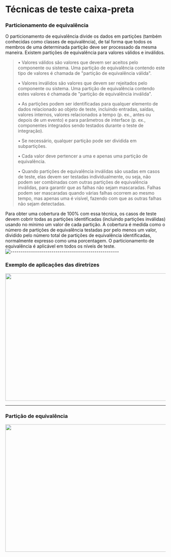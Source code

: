 # Técnicas de teste caixa-preta


### Particionamento de equivalência

O particionamento de equivalência divide os dados em partições (também conhecidas como classes de equivalência), de tal forma que todos os membros de uma determinada partição deve ser processado da mesma maneira. Existem partições de
equivalência para valores válidos e inválidos.

> • Valores válidos são valores que devem ser aceitos pelo componente ou sistema. Uma partição de equivalência contendo este tipo de valores é chamada de "partição de equivalência válida".
> 
> • Valores inválidos são valores que devem ser rejeitados pelo componente ou sistema. Uma partição de equivalência contendo estes valores é chamada de "partição de equivalência inválida".
>
> • As partições podem ser identificadas para qualquer elemento de dados relacionado ao objeto de teste, incluindo entradas, saídas, valores internos, valores relacionados a tempo (p. ex., antes ou depois de um evento) e para parâmetros de interface (p. ex., componentes integrados sendo testados durante o teste de integração).
> 
> • Se necessário, qualquer partição pode ser dividida em subpartições.
> 
> • Cada valor deve pertencer a uma e apenas uma partição de equivalência.
> 
> • Quando partições de equivalência inválidas são usadas em casos de teste, elas devem ser testadas individualmente, ou seja, não podem ser combinadas com outras partições de equivalência inválidas, para garantir que as falhas não sejam mascaradas. Falhas podem ser mascaradas quando várias falhas ocorrem ao mesmo tempo, mas apenas uma é visível, fazendo com que as outras falhas não sejam detectadas.
>

Para obter uma cobertura de 100% com essa técnica, os casos de teste devem cobrir todas as partições identificadas (incluindo partições inválidas) usando no mínimo um valor de cada partição. A cobertura é medida como o número de partições de equivalência testadas por pelo menos um valor, dividido pelo número total de partições de equivalência identificadas, normalmente expresso como uma porcentagem. O particionamento de equivalência é aplicável em todos os níveis de teste.
![-----------------------------------------------------](https://raw.githubusercontent.com/andreasbm/readme/master/assets/lines/colored.png)
### Exemplo de aplicações das diretrizes 

<p align="">
  <img alt="" src="https://github.com/rxaviersantos/software-testing/assets/85380530/89baf17f-2874-4bf9-af0d-9580ed589f68" " height="400px" width="620px"> </p>

-------
### Partição de equivalência 

<p align="">
  <img alt="" src="https://github.com/rxaviersantos/software-testing/assets/85380530/566a1d68-8268-4bf6-9a9a-6f4bc0ba6cd6" " height="400px" width="620px"> </p>
  












